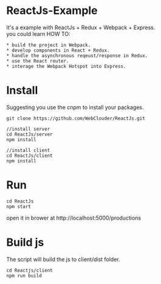 # ReactJs-Example

It's a example with ReactJs + Redux + Webpack + Express.   
you could learn HOW TO:   
```
* build the project in Webpack.  
* develop components in React + Redux.  
* handle the asynchronous reqeust/response in Redux.  
* use the React router.  
* interage the Webpack Hotspot into Express.   
```

Install
===

Suggesting you use the cnpm to install your packages.

```
git clone https://github.com/WebClouder/ReactJs.git

//install server
cd ReactJs/server
npm install

//install client
cd ReactJs/client
npm install
```

Run
===

```
cd ReactJs
npm start
```

open it in brower at http://localhost:5000/productions

Build js
===

The script will build the js to client/dist folder.

```
cd Reactjs/client
npm run build
```